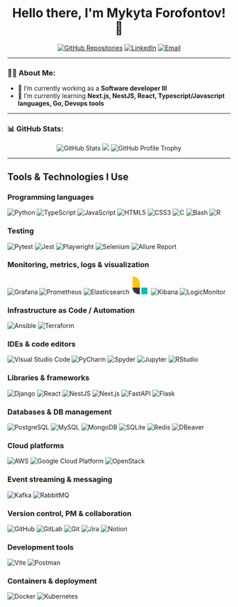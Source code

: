 <h1 align="center">Hello there, I'm Mykyta Forofontov! 👋</h1>

<p align="center">
  <a href="https://github.com/MForofontov?tab=repositories"><img src="https://img.shields.io/badge/-My%20Repos-181717?style=for-the-badge&logo=github" alt="GitHub Repositories"></a>
  <a href="https://www.linkedin.com/in/mykyta-forofontov-7128a31bb"><img src="https://img.shields.io/badge/-LinkedIn-0077B5?style=for-the-badge&logo=linkedin" alt="LinkedIn"></a>
  <a href="mailto:[mykyta_forofontov@hotmail.com]"><img src="https://img.shields.io/badge/-Email-c14438?style=for-the-badge&logo=Gmail&logoColor=white" alt="Email"></a>
</p>

---

### 👨‍💻 About Me:
- 🔭 I’m currently working as a **Software developer III**
- 🌱 I’m currently learning **Next.js, NestJS, React, Typescript/Javascript languages, Go, Devops tools**

---

### 📊 GitHub Stats:
<p align="center">
  <img src="https://github-readme-stats.vercel.app/api?username=MForofontov&show_icons=true&theme=radical&count_private=true&include_all_commits=true" alt="GitHub Stats" height="180em" />
  <img src="https://github-readme-stats.vercel.app/api/top-langs/?username=MForofontov&layout=compact&theme=radical&langs_count=10" height="180em" />
  <img src="https://github-profile-trophy.vercel.app/?username=MForofontov&theme=onedark&title=Commits,PullRequest,Reviews,Issues,Experience,Stars,Repositories,Followers" alt="GitHub Profile Trophy">
</p>

---

## **Tools & Technologies I Use**

<h3>Programming languages</h3>
<p>
  <img src="https://cdn.jsdelivr.net/gh/devicons/devicon/icons/python/python-original.svg" width="40" height="40" alt="Python" />
  <img src="https://cdn.jsdelivr.net/gh/devicons/devicon/icons/typescript/typescript-original.svg" width="40" height="40" alt="TypeScript" />
  <img src="https://cdn.jsdelivr.net/gh/devicons/devicon/icons/javascript/javascript-original.svg" width="40" height="40" alt="JavaScript" />
  <img src="https://cdn.jsdelivr.net/gh/devicons/devicon/icons/html5/html5-original.svg" width="40" height="40" alt="HTML5" />
  <img src="https://cdn.jsdelivr.net/gh/devicons/devicon/icons/css3/css3-original.svg" width="40" height="40" alt="CSS3" />
  <img src="https://cdn.jsdelivr.net/gh/devicons/devicon/icons/c/c-original.svg" width="40" height="40" alt="C" />
  <img src="https://cdn.jsdelivr.net/gh/devicons/devicon/icons/bash/bash-original.svg" width="40" height="40" alt="Bash" />
  <img src="https://cdn.jsdelivr.net/gh/devicons/devicon/icons/r/r-original.svg" width="40" height="40" alt="R" />
</p>

<h3>Testing</h3>
<p>
  <img src="https://cdn.jsdelivr.net/gh/devicons/devicon/icons/pytest/pytest-original.svg" width="40" height="40" alt="Pytest" />
  <img src="https://cdn.jsdelivr.net/gh/devicons/devicon/icons/jest/jest-plain.svg" width="40" height="40" alt="Jest" />
  <img src="https://playwright.dev/img/playwright-logo.svg" width="40" height="40" alt="Playwright" />
  <img src="https://cdn.jsdelivr.net/gh/devicons/devicon/icons/selenium/selenium-original.svg" width="40" height="40" alt="Selenium" />
  <img src="https://avatars.githubusercontent.com/u/5879127?s=200&v=4" width="40" height="40" alt="Allure Report" />
</p>

<h3>Monitoring, metrics, logs &amp; visualization</h3>
<p>
  <img src="https://cdn.jsdelivr.net/gh/devicons/devicon/icons/grafana/grafana-original.svg" width="40" height="40" alt="Grafana" />
  <img src="https://cdn.jsdelivr.net/gh/devicons/devicon/icons/prometheus/prometheus-original.svg" width="40" height="40" alt="Prometheus" />
  <img src="https://cdn.jsdelivr.net/gh/devicons/devicon/icons/elasticsearch/elasticsearch-original.svg" width="40" height="40" alt="Elasticsearch" />
  <img src="https://raw.githubusercontent.com/devicons/devicon/master/icons/logstash/logstash-original.svg" width="40" height="40" alt="Logstash" />
  <img src="https://cdn.jsdelivr.net/gh/devicons/devicon/icons/kibana/kibana-original.svg" width="40" height="40" alt="Kibana" />
  <img src="https://svgmix.com/uploads/71c5b8-logicmonitor.svg" width="40" height="40" alt="LogicMonitor" />
</p>

<h3>Infrastructure as Code / Automation</h3>
<p>
  <img src="https://cdn.jsdelivr.net/gh/devicons/devicon/icons/ansible/ansible-original.svg" width="40" height="40" alt="Ansible" />
  <img src="https://cdn.jsdelivr.net/gh/devicons/devicon/icons/terraform/terraform-original.svg" width="40" height="40" alt="Terraform" />
  <!-- Rundeck -->
</p>

<h3>IDEs &amp; code editors</h3>
<p>
  <img src="https://cdn.jsdelivr.net/gh/devicons/devicon/icons/vscode/vscode-original.svg" width="40" height="40" alt="Visual Studio Code" />
  <img src="https://cdn.jsdelivr.net/gh/devicons/devicon/icons/pycharm/pycharm-original.svg" width="40" height="40" alt="PyCharm" />
  <img src="https://cdn.jsdelivr.net/gh/devicons/devicon/icons/spyder/spyder-original.svg" width="40" height="40" alt="Spyder" />
  <img src="https://cdn.jsdelivr.net/gh/devicons/devicon/icons/jupyter/jupyter-original.svg" width="40" height="40" alt="Jupyter" />
  <img src="https://cdn.jsdelivr.net/gh/devicons/devicon/icons/rstudio/rstudio-original.svg" width="40" height="40" alt="RStudio" />
</p>

<h3>Libraries &amp; frameworks</h3>
<p>
  <img src="https://cdn.jsdelivr.net/gh/devicons/devicon/icons/django/django-plain.svg" width="40" height="40" alt="Django" />
  <img src="https://cdn.jsdelivr.net/gh/devicons/devicon/icons/react/react-original.svg" width="40" height="40" alt="React" />
  <img src="https://nestjs.com/img/logo-small.svg" width="40" height="40" alt="NestJS" />
  <img src="https://cdn.jsdelivr.net/gh/devicons/devicon/icons/nextjs/nextjs-original.svg" width="40" height="40" alt="Next.js" />
  <img src="https://cdn.jsdelivr.net/gh/devicons/devicon/icons/fastapi/fastapi-original.svg" width="40" height="40" alt="FastAPI" />
  <img src="https://cdn.jsdelivr.net/gh/devicons/devicon/icons/flask/flask-original.svg" width="40" height="40" alt="Flask" />
</p>

<h3>Databases &amp; DB management</h3>
<p>
  <img src="https://cdn.jsdelivr.net/gh/devicons/devicon/icons/postgresql/postgresql-original.svg" width="40" height="40" alt="PostgreSQL" />
  <img src="https://cdn.jsdelivr.net/gh/devicons/devicon/icons/mysql/mysql-original.svg" width="40" height="40" alt="MySQL" />
  <img src="https://cdn.jsdelivr.net/gh/devicons/devicon/icons/mongodb/mongodb-original.svg" width="40" height="40" alt="MongoDB" />
  <img src="https://cdn.jsdelivr.net/gh/devicons/devicon/icons/sqlite/sqlite-original.svg" width="40" height="40" alt="SQLite" />
  <img src="https://cdn.jsdelivr.net/gh/devicons/devicon/icons/redis/redis-original.svg" width="40" height="40" alt="Redis" />
  <img src="https://cdn.jsdelivr.net/gh/devicons/devicon/icons/dbeaver/dbeaver-original.svg" width="40" height="40" alt="DBeaver" />
</p>

<h3>Cloud platforms</h3>
<p>
  <img src="https://raw.githubusercontent.com/gilbarbara/logos/main/logos/aws.svg" width="40" height="40" alt="AWS" />
  <img src="https://raw.githubusercontent.com/gilbarbara/logos/main/logos/google-cloud.svg" width="40" height="40" alt="Google Cloud Platform" />
  <img src="https://cdn.simpleicons.org/openstack/ED1944" width="40" height="40" alt="OpenStack" />
</p>

<h3>Event streaming &amp; messaging</h3>
<p>
  <img src="https://cdn.jsdelivr.net/gh/devicons/devicon/icons/apachekafka/apachekafka-original.svg" width="40" height="40" alt="Kafka" />
  <img src="https://cdn.jsdelivr.net/gh/devicons/devicon/icons/rabbitmq/rabbitmq-original.svg" width="40" height="40" alt="RabbitMQ" />
</p>

<h3>Version control, PM &amp; collaboration</h3>
<p>
  <img src="https://cdn.jsdelivr.net/gh/devicons/devicon/icons/github/github-original.svg" width="40" height="40" alt="GitHub" />
  <img src="https://cdn.jsdelivr.net/gh/devicons/devicon/icons/gitlab/gitlab-original.svg" width="40" height="40" alt="GitLab" />
  <img src="https://cdn.jsdelivr.net/gh/devicons/devicon/icons/git/git-original.svg" width="40" height="40" alt="Git" />
  <img src="https://cdn.jsdelivr.net/gh/devicons/devicon/icons/jira/jira-original.svg" width="40" height="40" alt="Jira" />
  <img src="https://cdn.jsdelivr.net/gh/devicons/devicon/icons/notion/notion-original.svg" width="40" height="40" alt="Notion" />
</p>

<h3>Development tools</h3>
<p>
  <img src="https://cdn.jsdelivr.net/gh/devicons/devicon/icons/vite/vite-original.svg" width="40" height="40" alt="Vite" />
  <img src="https://cdn.jsdelivr.net/gh/devicons/devicon/icons/postman/postman-original.svg" width="40" height="40" alt="Postman" />
</p>

<h3>Containers &amp; deployment</h3>
<p>
  <img src="https://cdn.jsdelivr.net/gh/devicons/devicon/icons/docker/docker-original.svg" width="40" height="40" alt="Docker" />
  <img src="https://cdn.jsdelivr.net/gh/devicons/devicon/icons/kubernetes/kubernetes-plain.svg" width="40" height="40" alt="Kubernetes" />
</p>


